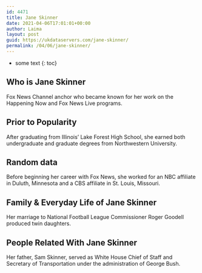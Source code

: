```yaml
---
id: 4471
title: Jane Skinner
date: 2021-04-06T17:01:01+00:00
author: Laima
layout: post
guid: https://ukdataservers.com/jane-skinner/
permalink: /04/06/jane-skinner/
---
```


* some text
{: toc}


## Who is Jane Skinner
                  
                  
                  
Fox News Channel anchor who became known for her work on the Happening Now and Fox News Live programs.
                  
              
            
              
            
                
                
                
## Prior to Popularity
                  
                  
                  
After graduating from Illinois&#8217; Lake Forest High School, she earned both undergraduate and graduate degrees from Northwestern University.
                  
              
            
              
            
                
                
                
## Random data
                  
                  
                  
Before beginning her career with Fox News, she worked for an NBC affiliate in Duluth, Minnesota and a CBS affiliate in St. Louis, Missouri.
                  
              
            
              
            
                
                
                
## Family & Everyday Life of Jane Skinner
                  
                  
                  
Her marriage to National Football League Commissioner Roger Goodell produced twin daughters.
                  
              
            
              
            
                
                
                
## People Related With Jane Skinner
                  
                  
                  
Her father, Sam Skinner, served as White House Chief of Staff and Secretary of Transportation under the administration of George Bush.
                  
              
            
              
            
                
              
            
              
              
            
            
              
            
          
          
          